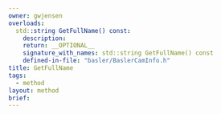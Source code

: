 ```yaml
---
owner: gwjensen
overloads:
  std::string GetFullName() const:
    description:
    return: __OPTIONAL__
    signature_with_names: std::string GetFullName() const
    defined-in-file: "basler/BaslerCamInfo.h"
title: GetFullName
tags:
  - method
layout: method
brief:
---
```

